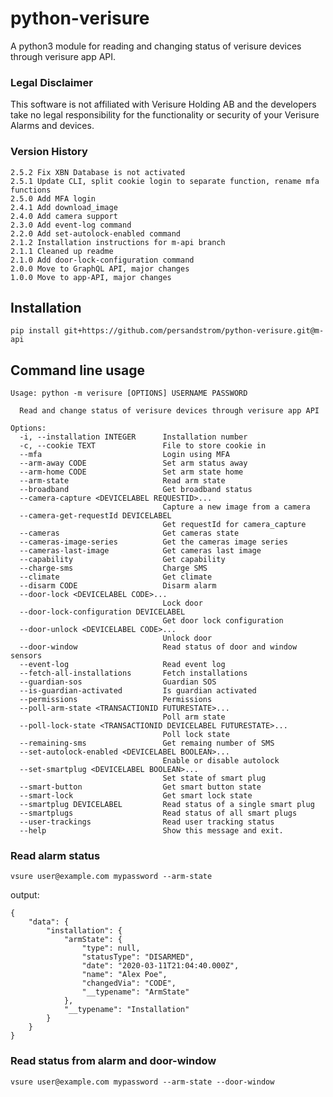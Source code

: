 # python-verisure
A python3 module for reading and changing status of verisure devices through verisure app API.

### Legal Disclaimer
This software is not affiliated with Verisure Holding AB and the developers take no legal responsibility for the functionality or security of your Verisure Alarms and devices.


### Version History
```
2.5.2 Fix XBN Database is not activated
2.5.1 Update CLI, split cookie login to separate function, rename mfa functions
2.5.0 Add MFA login
2.4.1 Add download_image
2.4.0 Add camera support
2.3.0 Add event-log command
2.2.0 Add set-autolock-enabled command
2.1.2 Installation instructions for m-api branch
2.1.1 Cleaned up readme
2.1.0 Add door-lock-configuration command
2.0.0 Move to GraphQL API, major changes
1.0.0 Move to app-API, major changes
```

## Installation
``` pip install git+https://github.com/persandstrom/python-verisure.git@m-api ```


## Command line usage

```
Usage: python -m verisure [OPTIONS] USERNAME PASSWORD

  Read and change status of verisure devices through verisure app API

Options:
  -i, --installation INTEGER      Installation number
  -c, --cookie TEXT               File to store cookie in
  --mfa                           Login using MFA
  --arm-away CODE                 Set arm status away
  --arm-home CODE                 Set arm state home
  --arm-state                     Read arm state
  --broadband                     Get broadband status
  --camera-capture <DEVICELABEL REQUESTID>...
                                  Capture a new image from a camera
  --camera-get-requestId DEVICELABEL
                                  Get requestId for camera_capture
  --cameras                       Get cameras state
  --cameras-image-series          Get the cameras image series
  --cameras-last-image            Get cameras last image
  --capability                    Get capability
  --charge-sms                    Charge SMS
  --climate                       Get climate
  --disarm CODE                   Disarm alarm
  --door-lock <DEVICELABEL CODE>...
                                  Lock door
  --door-lock-configuration DEVICELABEL
                                  Get door lock configuration
  --door-unlock <DEVICELABEL CODE>...
                                  Unlock door
  --door-window                   Read status of door and window sensors
  --event-log                     Read event log
  --fetch-all-installations       Fetch installations
  --guardian-sos                  Guardian SOS
  --is-guardian-activated         Is guardian activated
  --permissions                   Permissions
  --poll-arm-state <TRANSACTIONID FUTURESTATE>...
                                  Poll arm state
  --poll-lock-state <TRANSACTIONID DEVICELABEL FUTURESTATE>...
                                  Poll lock state
  --remaining-sms                 Get remaing number of SMS
  --set-autolock-enabled <DEVICELABEL BOOLEAN>...
                                  Enable or disable autolock
  --set-smartplug <DEVICELABEL BOOLEAN>...
                                  Set state of smart plug
  --smart-button                  Get smart button state
  --smart-lock                    Get smart lock state
  --smartplug DEVICELABEL         Read status of a single smart plug
  --smartplugs                    Read status of all smart plugs
  --user-trackings                Read user tracking status
  --help                          Show this message and exit.

```

### Read alarm status

``` vsure user@example.com mypassword --arm-state ```

output:

```
{
    "data": {
        "installation": {
            "armState": {
                "type": null,
                "statusType": "DISARMED",
                "date": "2020-03-11T21:04:40.000Z",
                "name": "Alex Poe",
                "changedVia": "CODE",
                "__typename": "ArmState"
            },
            "__typename": "Installation"
        }
    }
}
```

### Read status from alarm and door-window

``` vsure user@example.com mypassword --arm-state --door-window ```

